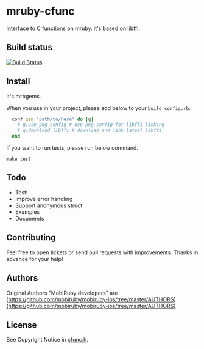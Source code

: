 # mruby-cfunc

Interface to C functions on mruby. it's based on [libffi](http://sourceware.org/libffi/).


## Build status

[![Build Status](https://secure.travis-ci.org/mobiruby/mruby-cfunc.png)](http://travis-ci.org/mobiruby/mruby-cfunc)


## Install

It's mrbgems.

When you use in your project, please add below to your ``build_config.rb``.

```ruby
  conf.gem 'path/to/here' do |g|
    # g.use_pkg_config # use pkg-config for libffi linking
    # g.download_libffi # download and link latest libffi
  end
```

If you want to run tests, please run below command.

    make test


## Todo

* Test!
* Improve error handling
* Support anonymous struct
* Examples
* Documents


## Contributing

Feel free to open tickets or send pull requests with improvements.
Thanks in advance for your help!


## Authors

Original Authors "MobiRuby developers" are [https://github.com/mobiruby/mobiruby-ios/tree/master/AUTHORS](https://github.com/mobiruby/mobiruby-ios/tree/master/AUTHORS)


## License

See Copyright Notice in [cfunc.h](https://github.com/mobiruby/mruby-cfunc/blob/master/include/cfunc.h).


